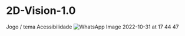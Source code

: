 # 2D-Vision-1.0
Jogo / tema Acessibilidade
![WhatsApp Image 2022-10-31 at 17 44 47](https://user-images.githubusercontent.com/112445951/200193108-7176b42c-6f51-42a4-8017-afe3cea35ce6.jpeg)
